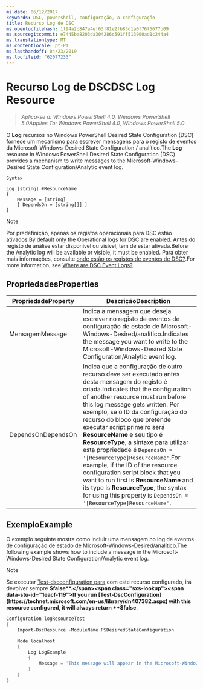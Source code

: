 ```yaml
---
ms.date: 06/12/2017
keywords: DSC, powershell, configuração, a configuração
title: Recurso Log de DSC
ms.openlocfilehash: 1f94a2d847a4ef63f81e2fb83d1a0f76f5677b09
ms.sourcegitcommit: e7445ba8203da304286c591ff513900ad1c244a4
ms.translationtype: MT
ms.contentlocale: pt-PT
ms.lasthandoff: 04/23/2019
ms.locfileid: "62077233"
---
```

# <a name="dsc-log-resource"></a><span data-ttu-id="1eacf-103">Recurso Log de DSC</span><span class="sxs-lookup"><span data-stu-id="1eacf-103">DSC Log Resource</span></span>

> <span data-ttu-id="1eacf-104">_Aplica-se a: Windows PowerShell 4.0, Windows PowerShell 5.0_</span><span class="sxs-lookup"><span data-stu-id="1eacf-104">_Applies To: Windows PowerShell 4.0, Windows PowerShell 5.0_</span></span>

<span data-ttu-id="1eacf-105">O __Log__ recursos no Windows PowerShell Desired State Configuration (DSC) fornece um mecanismo para escrever mensagens para o registo de eventos da Microsoft-Windows-Desired State Configuration / analítico.</span><span class="sxs-lookup"><span data-stu-id="1eacf-105">The __Log__ resource in Windows PowerShell Desired State Configuration (DSC) provides a mechanism to write messages to the Microsoft-Windows-Desired State Configuration/Analytic event log.</span></span>

```
Syntax

Log [string] #ResourceName
{
    Message = [string]
    [ DependsOn = [string[]] ]
}
```

> [!NOTE]
> <span data-ttu-id="1eacf-106">Por predefinição, apenas os registos operacionais para DSC estão ativados.</span><span class="sxs-lookup"><span data-stu-id="1eacf-106">By default only the Operational logs for DSC are enabled.</span></span> <span data-ttu-id="1eacf-107">Antes do registo de análise estar disponível ou visível, tem de estar ativada.</span><span class="sxs-lookup"><span data-stu-id="1eacf-107">Before the Analytic log will be available or visible, it must be enabled.</span></span> <span data-ttu-id="1eacf-108">Para obter mais informações, consulte [onde estão os registos de eventos de DSC?](../../../troubleshooting/troubleshooting.md#where-are-dsc-event-logs).</span><span class="sxs-lookup"><span data-stu-id="1eacf-108">For more information, see [Where are DSC Event Logs?](../../../troubleshooting/troubleshooting.md#where-are-dsc-event-logs).</span></span>

## <a name="properties"></a><span data-ttu-id="1eacf-109">Propriedades</span><span class="sxs-lookup"><span data-stu-id="1eacf-109">Properties</span></span>

| <span data-ttu-id="1eacf-110">Propriedade</span><span class="sxs-lookup"><span data-stu-id="1eacf-110">Property</span></span> | <span data-ttu-id="1eacf-111">Descrição</span><span class="sxs-lookup"><span data-stu-id="1eacf-111">Description</span></span> |
| --- | --- |
| <span data-ttu-id="1eacf-112">Mensagem</span><span class="sxs-lookup"><span data-stu-id="1eacf-112">Message</span></span>| <span data-ttu-id="1eacf-113">Indica a mensagem que deseja escrever no registo de eventos de configuração de estado de Microsoft-Windows-Desired/analítico.</span><span class="sxs-lookup"><span data-stu-id="1eacf-113">Indicates the message you want to write to the Microsoft-Windows-Desired State Configuration/Analytic event log.</span></span>|
| <span data-ttu-id="1eacf-114">DependsOn</span><span class="sxs-lookup"><span data-stu-id="1eacf-114">DependsOn</span></span> | <span data-ttu-id="1eacf-115">Indica que a configuração de outro recurso deve ser executado antes desta mensagem do registo é criada.</span><span class="sxs-lookup"><span data-stu-id="1eacf-115">Indicates that the configuration of another resource must run before this log message gets written.</span></span> <span data-ttu-id="1eacf-116">Por exemplo, se o ID da configuração do recurso do bloco que pretende executar script primeiro será **ResourceName** e seu tipo é **ResourceType**, a sintaxe para utilizar esta propriedade é `DependsOn = '[ResourceType]ResourceName'`.</span><span class="sxs-lookup"><span data-stu-id="1eacf-116">For example, if the ID of the resource configuration script block that you want to run first is **ResourceName** and its type is **ResourceType**, the syntax for using this property is `DependsOn = '[ResourceType]ResourceName'`.</span></span>|

## <a name="example"></a><span data-ttu-id="1eacf-117">Exemplo</span><span class="sxs-lookup"><span data-stu-id="1eacf-117">Example</span></span>

<span data-ttu-id="1eacf-118">O exemplo seguinte mostra como incluir uma mensagem no log de eventos de configuração de estado de Microsoft-Windows-Desired/analítico.</span><span class="sxs-lookup"><span data-stu-id="1eacf-118">The following example shows how to include a message in the Microsoft-Windows-Desired State Configuration/Analytic event log.</span></span>

> [!NOTE]
> <span data-ttu-id="1eacf-119">Se executar [Test-dscconfiguration para](https://technet.microsoft.com/en-us/library/dn407382.aspx) com este recurso configurado, irá devolver sempre **$false**.</span><span class="sxs-lookup"><span data-stu-id="1eacf-119">If you run [Test-DscConfiguration](https://technet.microsoft.com/en-us/library/dn407382.aspx) with this resource configured, it will always return **$false**.</span></span>

```powershell
Configuration logResourceTest
{
    Import-DscResource -ModuleName PSDesiredStateConfiguration

    Node localhost
    {
        Log LogExample
        {
            Message = 'This message will appear in the Microsoft-Windows-Desired State Configuration/Analytic event log.'
        }
    }
}
```
